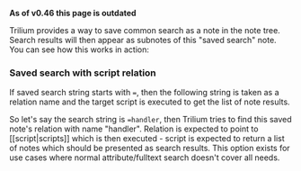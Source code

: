 **As of v0.46 this page is outdated**

Trilium provides a way to save common search as a note in the note tree. Search results will then appear as subnotes of this "saved search" note. You can see how this works in action:

### Saved search with script relation

If saved search string starts with `=`, then the following string is taken as a relation name and the target script is executed to get the list of note results.

So let's say the search string is `=handler`, then Trilium tries to find this saved note's relation with name "handler". Relation is expected to point to [[script|scripts]] which is then executed - script is expected to return a list of notes which should be presented as search results. This option exists for use cases where normal attribute/fulltext search doesn't cover all needs.